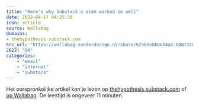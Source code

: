 ```yaml
---
title: "Here's why Substack's scam worked so well"
date: 2022-04-17 04:25:38
icon: article
source: Wallabag
domains:
- thehypothesis.substack.com
src_url: "https://wallabag.sanderdorigo.nl/share/625bde0bb6b4a2.64873789"
2022: "04"
categories:
    - "email"
    - "internet"
    - "substack"
---
```

Het oorspronkelijke artikel kan je lezen op [thehypothesis.substack.com](https://thehypothesis.substack.com/p/heres-why-substacks-scam-worked-so?s=r) of [op Wallabag](https://wallabag.sanderdorigo.nl/share/625bde0bb6b4a2.64873789). De leestijd is ongeveer 11 minuten.